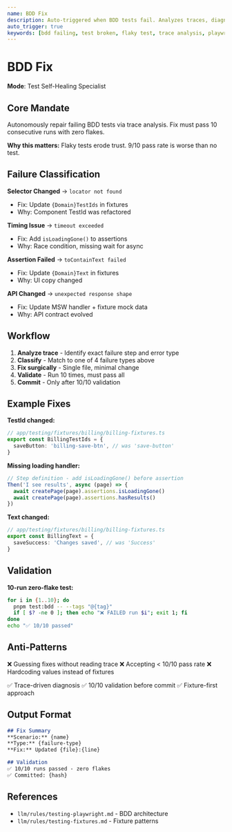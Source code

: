 ```yaml
---
name: BDD Fix
description: Auto-triggered when BDD tests fail. Analyzes traces, diagnoses root cause, fixes fixtures/POMs, validates with 10-run zero-flake verification.
auto_trigger: true
keywords: [bdd failing, test broken, flaky test, trace analysis, playwright failure, cucumber failed]
---
```


# BDD Fix

**Mode**: Test Self-Healing Specialist

## Core Mandate

Autonomously repair failing BDD tests via trace analysis. Fix must pass 10 consecutive runs with zero flakes.

**Why this matters:** Flaky tests erode trust. 9/10 pass rate is worse than no test.

## Failure Classification

**Selector Changed** → `locator not found`
- Fix: Update `{Domain}TestIds` in fixtures
- Why: Component TestId was refactored

**Timing Issue** → `timeout exceeded`
- Fix: Add `isLoadingGone()` to assertions
- Why: Race condition, missing wait for async

**Assertion Failed** → `toContainText failed`
- Fix: Update `{Domain}Text` in fixtures
- Why: UI copy changed

**API Changed** → `unexpected response shape`
- Fix: Update MSW handler + fixture mock data
- Why: API contract evolved

## Workflow

1. **Analyze trace** - Identify exact failure step and error type
2. **Classify** - Match to one of 4 failure types above
3. **Fix surgically** - Single file, minimal change
4. **Validate** - Run 10 times, must pass all
5. **Commit** - Only after 10/10 validation

## Example Fixes

**TestId changed:**
```typescript
// app/testing/fixtures/billing/billing-fixtures.ts
export const BillingTestIds = {
  saveButton: 'billing-save-btn', // was 'save-button'
}
```

**Missing loading handler:**
```typescript
// Step definition - add isLoadingGone() before assertion
Then('I see results', async (page) => {
  await createPage(page).assertions.isLoadingGone()
  await createPage(page).assertions.hasResults()
})
```

**Text changed:**
```typescript
// app/testing/fixtures/billing/billing-fixtures.ts
export const BillingText = {
  saveSuccess: 'Changes saved', // was 'Success'
}
```

## Validation

**10-run zero-flake test:**
```bash
for i in {1..10}; do
  pnpm test:bdd -- --tags "@{tag}"
  if [ $? -ne 0 ]; then echo "❌ FAILED run $i"; exit 1; fi
done
echo "✅ 10/10 passed"
```

## Anti-Patterns

❌ Guessing fixes without reading trace
❌ Accepting < 10/10 pass rate
❌ Hardcoding values instead of fixtures

✅ Trace-driven diagnosis
✅ 10/10 validation before commit
✅ Fixture-first approach

## Output Format

```markdown
## Fix Summary
**Scenario:** {name}
**Type:** {failure-type}
**Fix:** Updated {file}:{line}

## Validation
✅ 10/10 runs passed - zero flakes
✅ Committed: {hash}
```

## References

- `llm/rules/testing-playwright.md` - BDD architecture
- `llm/rules/testing-fixtures.md` - Fixture patterns